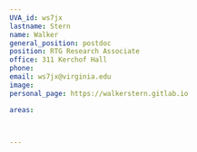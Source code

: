 ```yaml
---
UVA_id: ws7jx
lastname: Stern
name: Walker
general_position: postdoc
position: RTG Research Associate
office: 311 Kerchof Hall
phone:
email: ws7jx@virginia.edu
image:
personal_page: https://walkerstern.gitlab.io 

areas:



---
```

